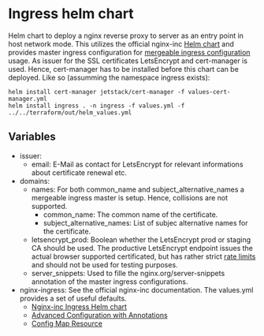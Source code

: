 # Ingress helm chart
Helm chart to deploy a nginx reverse proxy to server as an entry point in host network mode.
This utilizes the official nginx-inc [Helm chart](https://docs.nginx.com/nginx-ingress-controller/installation/installation-with-helm/)
and provides master ingress configuration for [mergeable ingress configuration](https://github.com/nginxinc/kubernetes-ingress/blob/master/examples/mergeable-ingress-types/README.md) usage.
As issuer for the SSL certificates LetsEncrypt and cert-manager is used. Hence, cert-manager has to be installed before this chart can be deployed. Like so (assumming the namespace ingress exists):
```
helm install cert-manager jetstack/cert-manager -f values-cert-manager.yml
helm install ingress . -n ingress -f values.yml -f ../../terraform/out/helm_values.yml
```


## Variables
* issuer:
  * email: E-Mail as contact for LetsEncrypt for relevant informations about certificate renewal etc.
* domains:
  * names: For both common_name and subject_alternative_names a mergeable ingress master is setup. Hence, collisions are not supported.
    * common_name: The common name of the certificate.
    * subject_alternative_names: List of subjec alternative names for the certificate. 
  * letsencrypt_prod: Boolean whether the LetsEncrypt prod or staging CA should be used. The productive LetsEncrypt endpoint issues the actual browser supported certificated, but has rather strict [rate limits](https://letsencrypt.org/docs/rate-limits/) and should not be used for testing purposes.
  * server_snippets: Used to fille the nginx.org/server-snippets annotation of the master ingress configurations.
* nginx-ingress: See the official nginx-inc documentation. The values.yml provides a set of useful defaults.
  * [Nginx-inc Ingress Helm chart](https://docs.nginx.com/nginx-ingress-controller/installation/installation-with-helm/)
  * [Advanced Configuration with Annotations](https://docs.nginx.com/nginx-ingress-controller/configuration/ingress-resources/advanced-configuration-with-annotations/)
  * [Config Map Resource](https://docs.nginx.com/nginx-ingress-controller/configuration/global-configuration/configmap-resource/#listeners)
